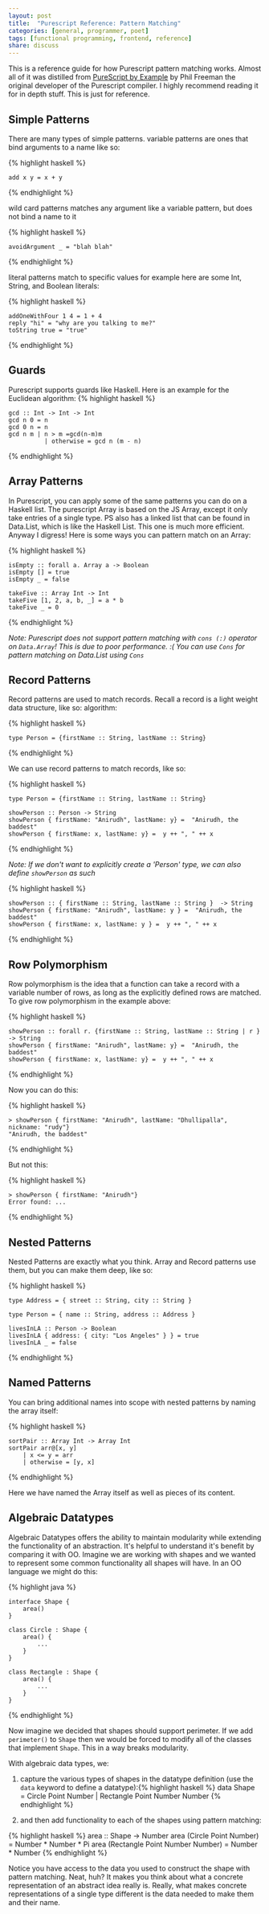 ```yaml
---
layout: post
title:  "Purescript Reference: Pattern Matching"
categories: [general, programmer, poet]
tags: [functional programming, frontend, reference]
share: discuss
--- 
```


This is a reference guide for how Purescript pattern matching works. Almost all of it was distilled from [PureScript by Example](https://leanpub.com/purescript/read) by Phil Freeman the original developer of the Purescript compiler. I highly recommend reading it for in depth stuff. This is just for reference. 

<span style="display: none;"><!--more--></span>

Simple Patterns
-----------------------
There are many types of simple patterns. 
variable patterns  are ones that bind arguments to a name like so:

{% highlight haskell %}

	add x y = x + y
{% endhighlight %}

wild card patterns matches any argument like a variable pattern, but does not bind a name to it

{% highlight haskell %}

	avoidArgument _ = "blah blah"
{% endhighlight %}

literal patterns match to specific values for example here are some Int, String, and Boolean literals:

{% highlight haskell %}

	addOneWithFour 1 4 = 1 + 4 
	reply "hi" = "why are you talking to me?"
	toString true = "true"
{% endhighlight %}
	
Guards
-----------
Purescript supports guards like Haskell. Here is an example for the Euclidean algorithm:
{% highlight haskell %}

	gcd :: Int -> Int -> Int
	gcd n 0 = n
	gcd 0 n = n
	gcd n m | n > m =gcd(n-m)m
		      | otherwise = gcd n (m - n)
{% endhighlight %}

Array Patterns
----------------------
In Purescript, you can apply some of the same patterns you can do on a Haskell list. The purescript Array is based on the JS Array, except it only take entries of a single type. PS also has a linked list that can be found in Data.List, which is like the Haskell List. This one is much more efficient. Anyway I digress! Here is some ways you can pattern match on an Array:

{% highlight haskell %}

	isEmpty :: forall a. Array a -> Boolean
	isEmpty [] = true
	isEmpty _ = false
	
	takeFive :: Array Int -> Int
	takeFive [1, 2, a, b, _] = a * b
	takeFive _ = 0

{% endhighlight %}

*Note: Purescript does not support pattern matching with `cons (:)` operator on `Data.Array`! This is due to poor performance. :(  You can use `Cons` for pattern matching on Data.List using `Cons`*

Record Patterns
-----------------------
Record patterns are used to match records. Recall a record is a light weight data structure, like so:
algorithm:

{% highlight haskell %}
	
	type Person = {firstName :: String, lastName :: String}

{% endhighlight %}

We can use record patterns to match records, like so:

{% highlight haskell %}

	type Person = {firstName :: String, lastName :: String}
	
	showPerson :: Person -> String
	showPerson { firstName: "Anirudh", lastName: y} =  "Anirudh, the baddest"
	showPerson { firstName: x, lastName: y} =  y ++ ", " ++ x

{% endhighlight %}

*Note: If we don't want to explicitly create a 'Person' type, we can also define `showPerson` as such*

{% highlight haskell %}

	showPerson :: { firstName :: String, lastName :: String }  -> String
	showPerson { firstName: "Anirudh", lastName: y } =  "Anirudh, the baddest"
	showPerson { firstName: x, lastName: y } =  y ++ ", " ++ x

{% endhighlight %}

Row Polymorphism
----------------------------
Row polymorphism is the idea that a function can take a record with a variable number of rows, as long as the explicitly defined rows are matched. To give row polymorphism in the example above:

{% highlight haskell %}

	showPerson :: forall r. {firstName :: String, lastName :: String | r } -> String
	showPerson { firstName: "Anirudh", lastName: y} =  "Anirudh, the baddest"
	showPerson { firstName: x, lastName: y} =  y ++ ", " ++ x

{% endhighlight %}

Now you can do this:

{% highlight haskell %}

	> showPerson { firstName: "Anirudh", lastName: "Dhullipalla", nickname: "rudy"}
	"Anirudh, the baddest"

{% endhighlight %}

But not this: 

{% highlight haskell %}

	> showPerson { firstName: "Anirudh"}
	Error found: ...
	
{% endhighlight %}

Nested Patterns
-----------------------
Nested Patterns are exactly what you think. Array and Record patterns use them, but you can make them deep, like so:

{% highlight haskell %}

	type Address = { street :: String, city :: String }
	
	type Person = { name :: String, address :: Address }
	
	livesInLA :: Person -> Boolean
	livesInLA { address: { city: "Los Angeles" } } = true 
	livesInLA _ = false

{% endhighlight %}

Named Patterns
-----------------------
You can bring additional names into scope with nested patterns by naming the array itself:

{% highlight haskell %}

	sortPair :: Array Int -> Array Int 
	sortPair arr@[x, y]
		| x <= y = arr
		| otherwise = [y, x]

{% endhighlight %}

Here we have named the Array itself as well as pieces of its content. 

Algebraic Datatypes
-----------------------------
Algebraic Datatypes offers the ability to maintain modularity while extending the functionality of an abstraction. It's helpful to understand it's benefit by comparing it with OO. Imagine we are working with shapes and we wanted to represent some common functionality all shapes will have. In an OO language we might do this:

{% highlight java %}

	interface Shape {
		area() 
	} 
	
	class Circle : Shape {
		area() {
			...
		}	
	}
	
	class Rectangle : Shape {
		area() {
			...
		}	
	}

{% endhighlight %}

Now imagine we decided that shapes should support perimeter. If we add `perimeter()` to `Shape` then we would be forced to modify all of the classes that implement `Shape`. This in a way breaks modularity.

With algebraic data types, we:
 
1. capture the various types of shapes in the datatype definition (use the `data` keyword to define a datatype):{% highlight haskell %} data Shape = Circle Point Number | Rectangle Point Number Number
{% endhighlight %}

2. and then add functionality to each of the shapes using pattern matching:

{% highlight haskell %}
	area :: Shape -> Number
	area (Circle Point Number) = Number * Number * Pi
	area (Rectangle Point Number Number) = Number * Number
{% endhighlight %}

Notice you have access to the data you used to construct the shape with pattern matching. Neat, huh? It makes you think about what a concrete representation of an abstract idea really is. Really, what makes concrete representations of a single type different is the data needed to make them and their name.